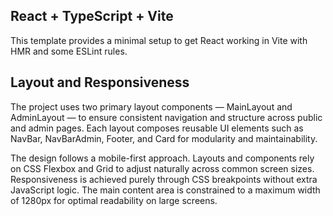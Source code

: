 ## React + TypeScript + Vite

This template provides a minimal setup to get React working in Vite with HMR and some ESLint rules.

## Layout and Responsiveness

The project uses two primary layout components — MainLayout and AdminLayout — to ensure consistent navigation and structure across public and admin pages. Each layout composes reusable UI elements such as NavBar, NavBarAdmin, Footer, and Card for modularity and maintainability.

The design follows a mobile-first approach. Layouts and components rely on CSS Flexbox and Grid to adjust naturally across common screen sizes. Responsiveness is achieved purely through CSS breakpoints without extra JavaScript logic. The main content area is constrained to a maximum width of 1280px for optimal readability on large screens.
